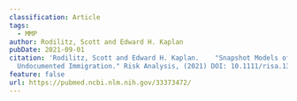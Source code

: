 ```yaml
---
classification: Article
tags:
  - MMP
author: Rodilitz, Scott and Edward H. Kaplan
pubDate: 2021-09-01
citation: 'Rodilitz, Scott and Edward H. Kaplan.	"Snapshot Models of
  Undocumented Immigration." Risk Analysis, (2021) DOI: 10.1111/risa.13658'
feature: false
url: https://pubmed.ncbi.nlm.nih.gov/33373472/
---
```

